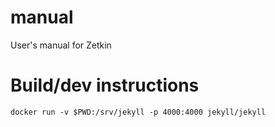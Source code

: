 # manual
User's manual for Zetkin

# Build/dev instructions
```
docker run -v $PWD:/srv/jekyll -p 4000:4000 jekyll/jekyll
```

